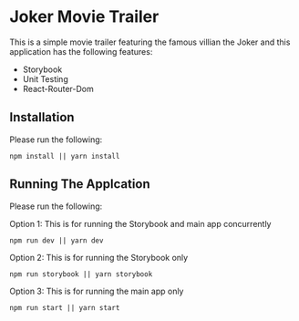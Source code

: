 # Joker Movie Trailer

This is a simple movie trailer featuring the famous villian the Joker and this application has the following features:
- Storybook
- Unit Testing
- React-Router-Dom

## Installation

Please run the following:

```
npm install || yarn install
```

## Running The Applcation

Please run the following:

Option 1: This is for running the Storybook and main app concurrently
```
npm run dev || yarn dev
```

Option 2: This is for running the Storybook only
```
npm run storybook || yarn storybook
```

Option 3: This is for running the main app only
```
npm run start || yarn start
```